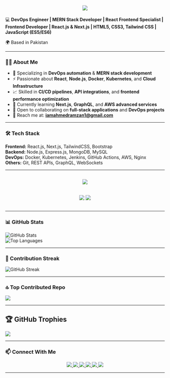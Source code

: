 <h1 align="center">
    <img src="https://readme-typing-svg.herokuapp.com/?font=Righteous&color=000000&size=40&center=true&vCenter=true&width=500&height=70&duration=2000&lines=Hi+There!+👋;+I'm+Muhammad+Ahmed+Ramzan+👨🏻‍💻;" />
</h1>





💻 **DevOps Engineer | MERN Stack Developer | React Frontend Specialist | Frontend Developer | React.js & Next.js | HTML5, CSS3, Tailwind CSS | JavaScript (ES5/ES6)**  

🌍 Based in Pakistan  

---

### 👨‍💻 About Me
- 🚀 Specializing in **DevOps automation** & **MERN stack development**
- ⚡ Passionate about **React**, **Node.js**, **Docker**, **Kubernetes**, and **Cloud Infrastructure**
- 📈 Skilled in **CI/CD pipelines**, **API integrations**, and **frontend performance optimization**
- 🌱 Currently learning **Next.js**, **GraphQL**, and **AWS advanced services**
- 🤝 Open to collaborating on **full-stack applications** and **DevOps projects**
- 📧 Reach me at: **iamahmedramzan1@gmail.com**

---

### 🛠 Tech Stack
**Frontend:** React.js, Next.js, TailwindCSS, Bootstrap  
**Backend:** Node.js, Express.js, MongoDB, MySQL  
**DevOps:** Docker, Kubernetes, Jenkins, GitHub Actions, AWS, Nginx  
**Others:** Git, REST APIs, GraphQL, WebSockets  

---

<h2 align="center">
    <img src="https://readme-typing-svg.herokuapp.com/?font=Open+Sans&weight=400&color=000000&size=30&center=true&vCenter=true&width=500&height=70&duration=2000&lines=🚀+💥+Tools+%26+Technologies+🚀+💥" />
</h2>
<br/>
<div align="center">
    <img src="https://skillicons.dev/icons?i=react,angular,javascript,typescript,express,nodejs,nestjs,github,tailwind,git,linux,docker,kubernetes,gitlab,azure" />
    <img src="https://skillicons.dev/icons?i=prometheus,postgresql,supabase,prisma,firebase,mongodb,nextjs,nuxt,graphql,laravel,jenkins,terraform,aws,ansible,grafana" /><br>
</div>
<br/>

---

### 📊 GitHub Stats
![GitHub Stats](https://github-readme-stats.vercel.app/api?username=AhmedRIU&show_icons=true&theme=tokyonight)  
![Top Languages](https://github-readme-stats.vercel.app/api/top-langs/?username=AhmedRIU&layout=compact&theme=tokyonight)

---

### 🚀 Contribution Streak
![GitHub Streak](https://github-readme-streak-stats-eight.vercel.app?user=AhmedRIU&theme=tokyonight&hide_border=true)



---
### 🔝 Top Contributed Repo
![](https://github-contributor-stats.vercel.app/api?username=AhmedRIU&limit=5&theme=dark&combine_all_yearly_contributions=true)

---

## 🏆 GitHub Trophies
![](https://github-profile-trophy.vercel.app/?username=AhmedRIU&theme=radical&no-frame=false&no-bg=false&margin-w=4)

---

### 📫 Connect With Me


<div align="center"> 
  <a href="mailto:iamahmedramzan1@gmail.com" target="_blank"> 
    <img src="https://img.shields.io/badge/Gmail-6C22A6?style=for-the-badge&logo=gmail&logoColor=white" />
  </a>
  
  <a href="https://x.com/cricpads" target="_blank">
    <img src="https://img.shields.io/badge/Twitter-1DA1F2?style=for-the-badge&logo=twitter&logoColor=white" />
  </a>

  <a href="https://www.instagram.com/ahmed.riu" target="_blank">
    <img src="https://img.shields.io/badge/Instagram-E1306C?style=for-the-badge&logo=instagram&logoColor=white" />
  </a>

  <a href="https://www.linkedin.com/in/m-ahmed-ramzan-575300162" target="_blank">
    <img src="https://img.shields.io/badge/LinkedIn-0077B5?style=for-the-badge&logo=linkedin&logoColor=white" />
  </a>

  <a href="https://github.com/AhmedRIU" target="_blank">
    <img src="https://img.shields.io/badge/GitHub-171515?style=for-the-badge&logo=github&logoColor=white" />
  </a>

  <a href="https://my-portfolio-website-six-omega.vercel.app/" target="_blank">
    <img src="https://img.shields.io/badge/Portfolio-6C22A6?style=for-the-badge&logo=vercel&logoColor=white" />
  </a>
</div>

---
